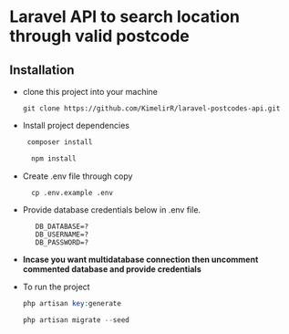 # Laravel API to search location through valid postcode
## Installation

* clone this project into your machine
  ```
  git clone https://github.com/KimelirR/laravel-postcodes-api.git
  ```

* Install project dependencies

  ```php
   composer install
  ```

  ```javascript
    npm install
  ```

* Create .env file through copy
  ```
    cp .env.example .env
  ```
 
* Provide database credentials below in .env file.
  ```
     DB_DATABASE=?
     DB_USERNAME=?
     DB_PASSWORD=?
  ```

* **Incase you want multidatabase connection then uncomment commented database and provide credentials**

* To run the project

    ```php
    php artisan key:generate
    ```
    ```php
    php artisan migrate --seed
    ```